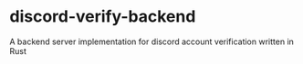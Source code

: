 # discord-verify-backend
A backend server implementation for discord account verification written in Rust
